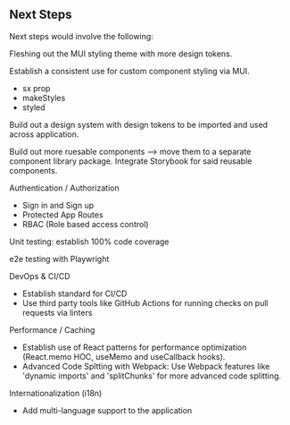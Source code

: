 ## Next Steps

Next steps would involve the following:

Fleshing out the MUI styling theme with more design tokens. 

Establish a consistent use for custom component styling via MUI.
- sx prop
- makeStyles
- styled

Build out a design system with design tokens to be imported and used across application.

Build out more ruesable components --> move them to a separate component library package. Integrate Storybook for said reusable components.

Authentication / Authorization
- Sign in and Sign up
- Protected App Routes
- RBAC (Role based access control)

Unit testing: establish 100% code coverage

e2e testing with Playwright

DevOps & CI/CD
- Establish standard for CI/CD
- Use third party tools like GitHub Actions for running checks on pull requests via linters

Performance / Caching
- Establish use of React patterns for performance optimization (React.memo HOC, useMemo and useCallback hooks).
- Advanced Code Spltting with Webpack: Use Webpack features like 'dynamic imports' and 'splitChunks' for more advanced code splitting. 

Internationalization (i18n)
- Add multi-language support to the application